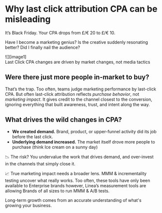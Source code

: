 # **Why last click attribution CPA can be misleading** 

It’s Black Friday. Your CPA drops from £/€ 20 to £/€ 10\.

Have I become a marketing genius? Is the creative suddenly resonating better? Did I finally nail the audience?

![][image1]  
Last Click CPA changes are driven by market changes, not media tactics

## Were there just more people in-market to buy?

That’s the trap. Too often, teams judge marketing performance by last-click CPA. But often last-click attribution reflects *purchase behavior*, not *marketing impact*. It gives credit to the channel closest to the conversion, ignoring everything that built awareness, trust, and intent along the way.

## What drives the wild changes in CPA?

* **We created demand.** Brand, product, or upper-funnel activity did its job before the last click.  
* **Underlying demand increased.** The market itself drove more people to purchase (think Ice cream on a sunny day)

📉 The risk? You undervalue the work that drives demand, and over-invest in the channels that simply close it.

📈 True marketing impact needs a broader lens. MMM & incrementality testing uncover what really works. Too often, these tools have only been available to Enterprise brands however, Linea’s measurement tools are allowing Brands of all sizes to run MMM & A/B tests.

Long-term growth comes from an accurate understanding of what's growing your business.
